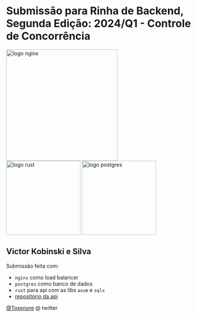# Submissão para Rinha de Backend, Segunda Edição: 2024/Q1 - Controle de Concorrência


<img src="https://upload.wikimedia.org/wikipedia/commons/c/c5/Nginx_logo.svg" alt="logo nginx" width="300" height="auto">
<br />
<img src="https://upload.wikimedia.org/wikipedia/commons/thumb/a/ab/Cuddlyferris.svg/512px-Cuddlyferris.svg.png" alt="logo rust" width="200" height="auto">
<img src="https://upload.wikimedia.org/wikipedia/commons/2/29/Postgresql_elephant.svg" alt="logo postgres" width="200" height="auto">


## Victor Kobinski e Silva
Submissão feita com:
- `nginx` como load balancer
- `postgres` como banco de dados
- `rust` para api com as libs `axum` e `sqlx`
- [repositório da api](https://github.com/vkobinski/rinha)

[@Toxenore](https://twitter.com/Toxenore) @ twitter
